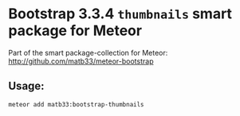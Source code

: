 # Bootstrap 3.3.4 `thumbnails` smart package for Meteor

Part of the smart package-collection for Meteor: http://github.com/matb33/meteor-bootstrap

## Usage:

`meteor add matb33:bootstrap-thumbnails`